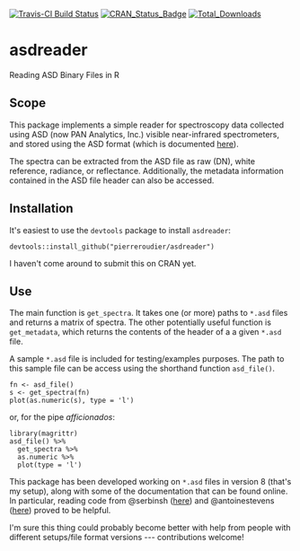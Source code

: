 [![Travis-CI Build Status](https://travis-ci.org/pierreroudier/asdreader.svg?branch=master)](https://travis-ci.org/pierreroudier/asdreader)
[![CRAN_Status_Badge](http://www.r-pkg.org/badges/version/asdreader)](http://cran.r-project.org/web/packages/asdreader)
[![Total_Downloads](http://cranlogs.r-pkg.org/badges/asdreader)](http://cran.r-project.org/web/packages/asdreader)

# asdreader

Reading ASD Binary Files in R

## Scope

This package implements a simple reader for spectroscopy data collected using ASD (now PAN Analytics, Inc.) visible near-infrared spectrometers, and stored using the ASD format (which is documented [here](http://support.asdi.com/Document/Viewer.aspx?id=95)).

The spectra can be extracted from the ASD file as raw (DN),
white reference, radiance, or reflectance. Additionally, the metadata information contained 
in the ASD file header can also be accessed.

## Installation

It's easiest to use the `devtools` package to install `asdreader`:

`devtools::install_github("pierreroudier/asdreader")`

I haven't come around to submit this on CRAN yet.

## Use

The main function is `get_spectra`. It takes one (or more) paths to `*.asd` files and returns a matrix of spectra. The other potentially useful function is `get_metadata`, which returns the contents of the header of a a given `*.asd` file.

A sample `*.asd` file is included for testing/examples purposes. The path to this sample file can be access using the shorthand function `asd_file()`. 

```
fn <- asd_file()
s <- get_spectra(fn)
plot(as.numeric(s), type = 'l')
```

or, for the pipe *afficionados*:

```
library(magrittr)
asd_file() %>% 
  get_spectra %>% 
  as.numeric %>% 
  plot(type = 'l')
```

This package has been developed working on `*.asd` files in version 8 (that's my setup), along with some of the documentation that can be found online. In particular, reading code from @serbinsh ([here](https://github.com/serbinsh/R-FieldSpectra)) and @antoinestevens ([here](https://github.com/antoinestevens/prospectr)) proved to be helpful.

I'm sure this thing could probably become better with help from people with different setups/file format versions --- contributions welcome!
